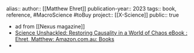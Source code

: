 alias::
author:: [[Matthew Ehret]] 
publication-year:: 2023
tags:: book, reference, #MacroScience #toBuy 
project:: [[X-Science]]
public:: true

- ad from [[Nexus magazine]]
- [Science Unshackled: Restoring Causality in a World of Chaos eBook : Ehret, Matthew: Amazon.com.au: Books](https://www.amazon.com.au/Science-Unshackled-Restoring-Causality-World-ebook/dp/B0CMZQHTFS/ref=sr_1_1?crid=1JWSAFV8R9H7Y&dib=eyJ2IjoiMSJ9.xra2t8ewE-n9NaUU9dFtuicqZVyEcvFZnYxky7yb1cpQ_LjFMe9nG-H0MxMQ9oLZqPLsikBPIKvT4m0pJ3vTLLdByvO7xf8amusz4HUSqr0ZzQT3Y8Mf92qGD4JAVeUSrR1ZqbwgzT0xcq-eNxfj39wi1cIaFoDN_N3H6uKDm4jCRsng6Pm_qKaCyD0IBZPdS7JXhVhWo0ovGkSr4bA-Y3Jv2eaUhL-wnhwFy9aLQTXQhdqIboEXPG92TYjQVobuy8nyll8scItbm4BSh1V-DyNvg3iZXq-l5rrlg9WRcVc.cEfjsFAJAPBOONluxwmsldHkqDCcXTrUdIuKWVvgYho&dib_tag=se&keywords=science+unshackled&qid=1728000918&sprefix=science+unsh%2Caps%2C441&sr=8-1)
-